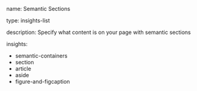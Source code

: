 name: Semantic Sections

type: insights-list

description: Specify what content is on your page with semantic sections

insights:
  - semantic-containers
  - section
  - article
  - aside
  - figure-and-figcaption
 
